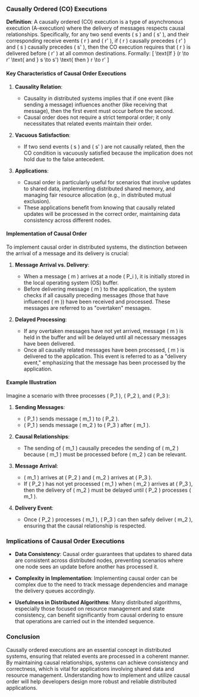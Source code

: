 ### Causally Ordered (CO) Executions

**Definition**: A causally ordered (CO) execution is a type of asynchronous execution (A-execution) where the delivery of messages respects causal relationships. Specifically, for any two send events \( s \) and \( s' \), and their corresponding receive events \( r \) and \( r' \), if \( r \) causally precedes \( r' \) and \( s \) causally precedes \( s' \), then the CO execution requires that \( r \) is delivered before \( r' \) at all common destinations. Formally:
\[
\text{If } (r \to r' \text{ and } s \to s') \text{ then } r \to r'
\]

#### Key Characteristics of Causal Order Executions

1. **Causality Relation**:
   - Causality in distributed systems implies that if one event (like sending a message) influences another (like receiving that message), then the first event must occur before the second.
   - Causal order does not require a strict temporal order; it only necessitates that related events maintain their order.

2. **Vacuous Satisfaction**:
   - If two send events \( s \) and \( s' \) are not causally related, then the CO condition is vacuously satisfied because the implication does not hold due to the false antecedent.

3. **Applications**:
   - Causal order is particularly useful for scenarios that involve updates to shared data, implementing distributed shared memory, and managing fair resource allocation (e.g., in distributed mutual exclusion).
   - These applications benefit from knowing that causally related updates will be processed in the correct order, maintaining data consistency across different nodes.

#### Implementation of Causal Order

To implement causal order in distributed systems, the distinction between the arrival of a message and its delivery is crucial:

1. **Message Arrival vs. Delivery**:
   - When a message \( m \) arrives at a node \( P_i \), it is initially stored in the local operating system (OS) buffer.
   - Before delivering message \( m \) to the application, the system checks if all causally preceding messages (those that have influenced \( m \)) have been received and processed. These messages are referred to as "overtaken" messages.

2. **Delayed Processing**:
   - If any overtaken messages have not yet arrived, message \( m \) is held in the buffer and will be delayed until all necessary messages have been delivered.
   - Once all causally related messages have been processed, \( m \) is delivered to the application. This event is referred to as a "delivery event," emphasizing that the message has been processed by the application.

#### Example Illustration

Imagine a scenario with three processes \( P_1 \), \( P_2 \), and \( P_3 \):

1. **Sending Messages**:
   - \( P_1 \) sends message \( m_1 \) to \( P_2 \).
   - \( P_1 \) sends message \( m_2 \) to \( P_3 \) after \( m_1 \).

2. **Causal Relationships**:
   - The sending of \( m_1 \) causally precedes the sending of \( m_2 \) because \( m_1 \) must be processed before \( m_2 \) can be relevant.

3. **Message Arrival**:
   - \( m_1 \) arrives at \( P_2 \) and \( m_2 \) arrives at \( P_3 \).
   - If \( P_2 \) has not yet processed \( m_1 \) when \( m_2 \) arrives at \( P_3 \), then the delivery of \( m_2 \) must be delayed until \( P_2 \) processes \( m_1 \).

4. **Delivery Event**:
   - Once \( P_2 \) processes \( m_1 \), \( P_3 \) can then safely deliver \( m_2 \), ensuring that the causal relationship is respected.

### Implications of Causal Order Executions

- **Data Consistency**: Causal order guarantees that updates to shared data are consistent across distributed nodes, preventing scenarios where one node sees an update before another has processed it.

- **Complexity in Implementation**: Implementing causal order can be complex due to the need to track message dependencies and manage the delivery queues accordingly.

- **Usefulness in Distributed Algorithms**: Many distributed algorithms, especially those focused on resource management and state consistency, can benefit significantly from causal ordering to ensure that operations are carried out in the intended sequence.

### Conclusion

Causally ordered executions are an essential concept in distributed systems, ensuring that related events are processed in a coherent manner. By maintaining causal relationships, systems can achieve consistency and correctness, which is vital for applications involving shared data and resource management. Understanding how to implement and utilize causal order will help developers design more robust and reliable distributed applications.
